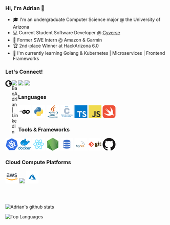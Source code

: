 ### Hi, I'm Adrian 👋
- 🎓 I'm an undergraduate Computer Science major @ the University of Arizona
- 💻 Current Student Software Developer @ [Cyverse](https://github.com/cyverse)
- 🔖 Former SWE Intern @ Amazon & Garmin
- 🏆 2nd-place Winner at HackArizona 6.0
- 🔭 I'm currently learning Golang & Kubernetes | Microservices | Frontend Frameworks

### Let's Connect!
[<img align="left" alt="BaoAdrian | Portfolio" width="20px" src="https://raw.githubusercontent.com/iconic/open-iconic/master/svg/globe.svg" />][website]
[<img align="left" alt="BaoAdrian | LinkedIn" width="20px" src="https://cdn.jsdelivr.net/npm/simple-icons@v3/icons/linkedin.svg" />][linkedin]
[![](https://img.shields.io/badge/-@BaoAdrian-%23181717?style=flat&logo=github)](https://github.com/BaoAdrian)
[![](https://img.shields.io/badge/-@BaoAdrian-orange?style=flat&logo=gitlab)](https://gitlab.com/BaoAdrian)




### Languages
<code><img height="40" src="https://raw.githubusercontent.com/github/explore/80688e429a7d4ef2fca1e82350fe8e3517d3494d/topics/go/go.png"></code>
<code><img height="40" src="https://raw.githubusercontent.com/github/explore/80688e429a7d4ef2fca1e82350fe8e3517d3494d/topics/python/python.png"></code>
<code><img height="40" src="https://raw.githubusercontent.com/github/explore/80688e429a7d4ef2fca1e82350fe8e3517d3494d/topics/java/java.png"></code>
<code><img height="40" src="https://raw.githubusercontent.com/github/explore/80688e429a7d4ef2fca1e82350fe8e3517d3494d/topics/c/c.png"></code>
<code><img height="40" src="https://raw.githubusercontent.com/github/explore/80688e429a7d4ef2fca1e82350fe8e3517d3494d/topics/typescript/typescript.png" /></code>
<code><img height="40" src="https://raw.githubusercontent.com/github/explore/80688e429a7d4ef2fca1e82350fe8e3517d3494d/topics/javascript/javascript.png" /></code>
<code><img height="40" src="https://raw.githubusercontent.com/github/explore/80688e429a7d4ef2fca1e82350fe8e3517d3494d/topics/swift/swift.png" /></code>

### Tools & Frameworks
<code><img height="40" src="https://raw.githubusercontent.com/github/explore/80688e429a7d4ef2fca1e82350fe8e3517d3494d/topics/kubernetes/kubernetes.png" /></code><code><img height="40" src="https://raw.githubusercontent.com/github/explore/80688e429a7d4ef2fca1e82350fe8e3517d3494d/topics/docker/docker.png" /></code>
<code><img height="40" src="https://raw.githubusercontent.com/github/explore/80688e429a7d4ef2fca1e82350fe8e3517d3494d/topics/react/react.png" /></code>
<code><img height="40" src="https://raw.githubusercontent.com/github/explore/80688e429a7d4ef2fca1e82350fe8e3517d3494d/topics/nodejs/nodejs.png" /></code>
<code><img height="40" src="https://raw.githubusercontent.com/github/explore/80688e429a7d4ef2fca1e82350fe8e3517d3494d/topics/sql/sql.png" /></code>
<code><img height="40" src="https://raw.githubusercontent.com/github/explore/80688e429a7d4ef2fca1e82350fe8e3517d3494d/topics/mysql/mysql.png" /></code>
<code><img height="40" src="https://raw.githubusercontent.com/github/explore/80688e429a7d4ef2fca1e82350fe8e3517d3494d/topics/git/git.png" /></code>
<code><img height="40" src="https://raw.githubusercontent.com/github/explore/78df643247d429f6cc873026c0622819ad797942/topics/github/github.png" /></code>

### Cloud Compute Platforms
<code><img height="40" src="https://raw.githubusercontent.com/github/explore/80688e429a7d4ef2fca1e82350fe8e3517d3494d/topics/aws/aws.png"></code>
<code><img height="40" src="https://avatars0.githubusercontent.com/u/2810941?s=200&v=4"></code>
<code><img height="40" src="https://raw.githubusercontent.com/github/explore/80688e429a7d4ef2fca1e82350fe8e3517d3494d/topics/azure/azure.png"></code>


<br />
<br />

![Adrian's github stats](https://github-readme-stats.vercel.app/api?username=BaoAdrian&show_icons=true&hide_border=false)

![Top Languages](https://benjamins-readme-stats.vercel.app/api/top-langs/?username=BaoAdrian&layout=compact&num_langs=10?hide=verilog,tsql,css,html)

[website]: https://www.adrianbao.com
[linkedin]: https://linkedin.com/in/baoadrian
